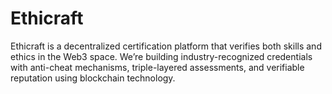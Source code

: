 # Ethicraft
Ethicraft is a decentralized certification platform that verifies both skills and ethics in the Web3 space. We’re building industry-recognized credentials with anti-cheat mechanisms, triple-layered assessments, and verifiable reputation using blockchain technology.
